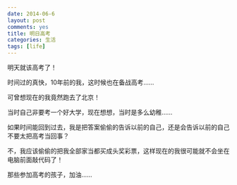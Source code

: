 ```yaml
---
date: 2014-06-6
layout: post
comments: yes
title: 明日高考
categories: 生活
tags: [life]
---
```


明天就该高考了！

时间过的真快，10年前的我，这时候也在备战高考……

可曾想现在的我竟然跑去了北京！

当时自己非要考一个好大学，现在想想，当时是多么幼稚……

如果时间能回到过去，我是把答案偷偷的告诉以前的自己，还是会告诉以前的自己不要太把高考当回事？

不，我应该偷偷的把我全部家当都买成头奖彩票，这样现在的我很可能就不会坐在电脑前面敲代码了！

那些参加高考的孩子，加油……